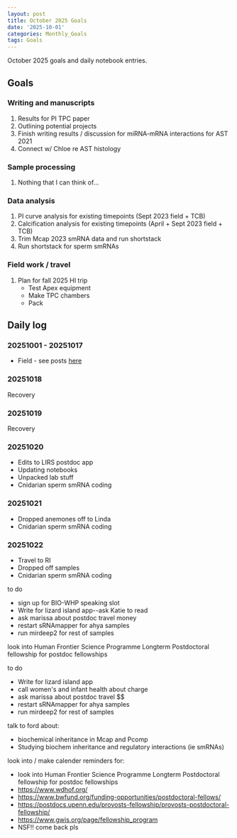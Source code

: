 ```yaml
---
layout: post
title: October 2025 Goals
date: '2025-10-01'
categories: Monthly_Goals
tags: Goals
---
```


October 2025 goals and daily notebook entries.

## Goals

### Writing and manuscripts 

1. Results for PI TPC paper 
2. Outlining potential projects
3. Finish writing results / discussion for miRNA-mRNA interactions for AST 2021 
4. Connect w/ Chloe re AST histology 

### Sample processing

1. Nothing that I can think of...

### Data analysis

1. PI curve analysis for existing timepoints (Sept 2023 field + TCB)
2. Calcification analysis for existing timepoints (April + Sept 2023 field + TCB)
3. Trim Mcap 2023 smRNA data and run shortstack 
4. Run shortstack for sperm smRNAs 

### Field work / travel 

1. Plan for fall 2025 HI trip 
	- Test Apex equipment 
	- Make TPC chambers 
	- Pack 

## Daily log 

### 20251001 - 20251017

- Field - see posts [here](https://github.com/JillAshey/Ashey_Barott_Lab_Notebook/blob/main/posts/2025-09-29-Hawaii-NSF-Career-Fall2025-DailyPosts.md)

### 20251018

Recovery 

### 20251019

Recovery 

### 20251020

- Edits to LIRS postdoc app 
- Updating notebooks 
- Unpacked lab stuff 
- Cnidarian sperm smRNA coding 

### 20251021

- Dropped anemones off to Linda 
- Cnidarian sperm smRNA coding 

### 20251022

- Travel to RI
- Dropped off samples 
- Cnidarian sperm smRNA coding 















to do
- sign up for BIO-WHP speaking slot 
- Write for lizard island app--ask Katie to read 
- ask marissa about postdoc travel money
- restart sRNAmapper for ahya samples
- run mirdeep2 for rest of samples 









look into Human Frontier Science Programme Longterm Postdoctoral fellowship for postdoc fellowships




to do 

- Write for lizard island app
- call women's and infant health about charge 
- ask marissa about postdoc travel $$
- restart sRNAmapper for ahya samples
- run mirdeep2 for rest of samples 

talk to ford about: 
- biochemical inheritance in Mcap and Pcomp 
- Studying biochem inheritance and regulatory interactions (ie smRNAs)

look into / make calender reminders for: 

- look into Human Frontier Science Programme Longterm Postdoctoral fellowship for postdoc fellowships
- https://www.wdhof.org/
- https://www.bwfund.org/funding-opportunities/postdoctoral-fellows/ 
- https://postdocs.upenn.edu/provosts-fellowship/provosts-postdoctoral-fellowship/ 
- https://www.gwis.org/page/fellowship_program 
- NSF!! come back pls 